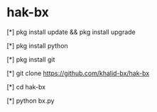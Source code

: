 # hak-bx

</pre>

[*] pkg install update && pkg install upgrade

[*] pkg install python

[*] pkg install git

[*] git clone https://github.com/khalid-bx/hak-bx

[*] cd hak-bx

[*] python bx.py

</pre>


